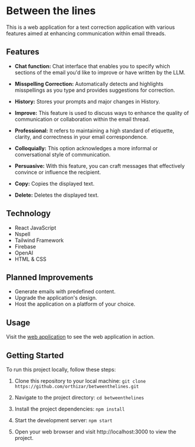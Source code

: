 # Between the lines

This is a web application for a text correction application with various features aimed at enhancing communication within email threads.

## Features

- **Chat function:** Chat interface that enables you to specify which sections of the email you'd like to improve or have written by the LLM.

- **Misspelling Correction:** Automatically detects and highlights misspellings as you type and provides suggestions for correction.

- **History:** Stores your prompts and major changes in History.

- **Improve:** This feature is used to discuss ways to enhance the quality of communication or collaboration within the email thread.

- **Professional:** It refers to maintaining a high standard of etiquette, clarity, and correctness in your email correspondence.

- **Colloquially:** This option acknowledges a more informal or conversational style of communication.

- **Persuasive:** With this feature, you can craft messages that effectively convince or influence the recipient.

- **Copy:** Copies the displayed text.

- **Delete:** Deletes the displayed text.

## Technology

- React JavaScript
- Nspell
- Tailwind Framework
- Firebase
- OpenAI
- HTML & CSS

## Planned Improvements

- Generate emails with predefined content.
- Upgrade the application's design.
- Host the application on a platform of your choice.

## Usage

Visit the [web application](https://betweenthelines-55a80.web.app/) to see the web application in action.

## Getting Started

To run this project locally, follow these steps:

1. Clone this repository to your local machine:
`git clone https://github.com/orthizar/betweenthelines.git`

2. Navigate to the project directory:
`cd betweenthelines`

3. Install the project dependencies:
`npm install`

4. Start the development server:
`npm start`

5. Open your web browser and visit http://localhost:3000 to view the project.
